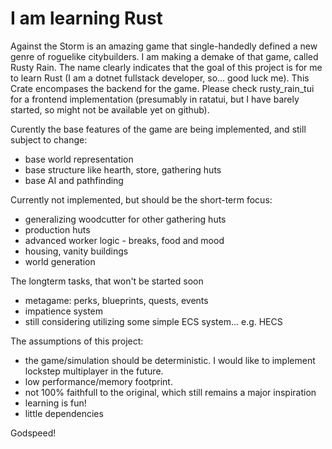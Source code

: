 # I am learning Rust

Against the Storm is an amazing game that single-handedly defined a new genre of
roguelike citybuilders. I am making a demake of that game, called Rusty Rain.
The name clearly indicates that the goal of this project is for me to learn Rust
(I am a dotnet fullstack developer, so... good luck me). This Crate encompases
the backend for the game. Please check rusty_rain_tui for a frontend
implementation (presumably in ratatui, but I have barely started, so might not
be available yet on github).

Curently the base features of the game are being implemented, and still subject
to change:

- base world representation
- base structure like hearth, store, gathering huts
- base AI and pathfinding

Currently not implemented, but should be the short-term focus:

- generalizing woodcutter for other gathering huts
- production huts
- advanced worker logic - breaks, food and mood
- housing, vanity buildings
- world generation

The longterm tasks, that won't be started soon

- metagame: perks, blueprints, quests, events
- impatience system
- still considering utilizing some simple ECS system... e.g. HECS

The assumptions of this project:

- the game/simulation should be deterministic. I would like to implement
  lockstep multiplayer in the future.
- low performance/memory footprint.
- not 100% faithfull to the original, which still remains a major inspiration
- learning is fun!
- little dependencies

Godspeed!
